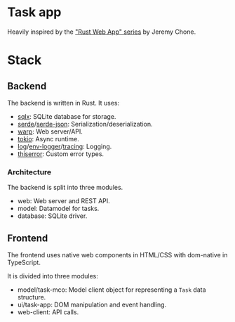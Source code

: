 # Task app

Heavily inspired by the ["Rust Web App" series](https://www.youtube.com/watch?v=VIig9IcQ-w8&list=PL7r-PXl6ZPcCLvwpdD2Vj1O4CyoFTiHKd&index=16) by Jeremy Chone.

# Stack

## Backend

The backend is written in Rust. It uses:

* [sqlx](https://github.com/launchbadge/sqlx): SQLite database for storage.
* [serde](https://github.com/serde-rs/serde)/[serde-json](https://github.com/serde-rs/json): Serialization/deserialization.
* [warp](https://github.com/seanmonstar/warp): Web server/API.
* [tokio](https://github.com/tokio-rs/tokio): Async runtime.
* [log](https://github.com/rust-lang/log)/[env-logger](https://github.com/rust-cli/env_logger)/[tracing](https://github.com/tokio-rs/tracing/tree/master): Logging.
* [thiserror](https://github.com/dtolnay/thiserror): Custom error types.

### Architecture

The backend is split into three modules.

* web: Web server and REST API.
* model: Datamodel for tasks.
* database: SQLite driver.

## Frontend

The frontend uses native web components in HTML/CSS with dom-native in TypeScript.

It is divided into three modules:

* model/task-mco: Model client object for representing a `Task` data structure.
* ui/task-app: DOM manipulation and event handling.
* web-client: API calls.
